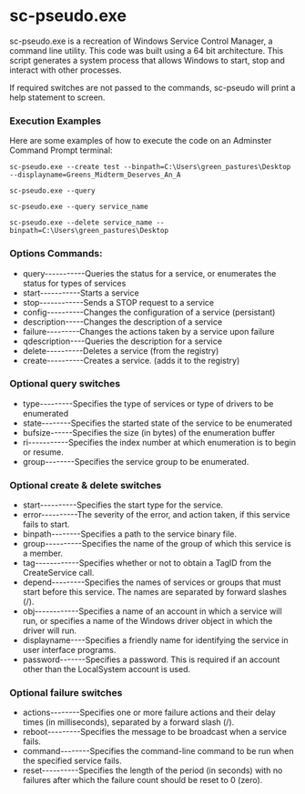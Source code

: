 sc-pseudo.exe
=============

sc-pseudo.exe is a recreation of Windows Service Control Manager, a command line utility. This code was built using a 64 bit architecture. 
This script generates a system process that allows Windows to start, stop and interact with other processes. 

If required switches are not passed to the commands, sc-pseudo will print a help statement to screen.

### Execution Examples
Here are some examples of how to execute the code on an Adminster Command Prompt terminal:
 <pre><code>sc-pseudo.exe --create test --binpath=C:\Users\green_pastures\Desktop --displayname=Greens_Midterm_Deserves_An_A</code></pre>
 <pre><code>sc-pseudo.exe --query</code></pre>
 <pre><code>sc-pseudo.exe --query service_name</code></pre>
 <pre><code>sc-pseudo.exe --delete service_name --binpath=C:\Users\green_pastures\Desktop</code></pre>

### Options Commands:
- query-----------Queries the status for a service, or
                  enumerates the status for types of services
- start-----------Starts a service
- stop------------Sends a STOP request to a service
- config----------Changes the configuration of a service (persistant)
- description-----Changes the description of a service
- failure---------Changes the actions taken by a service upon failure
- qdescription----Queries the description for a service
- delete----------Deletes a service (from the registry)
- create----------Creates a service. (adds it to the registry)
            
### Optional query switches 
 - type---------Specifies the type of services or type of drivers to be enumerated
 - state--------Specifies the started state of the service to be enumerated
 - bufsize------Specifies the size (in bytes) of the enumeration buffer
 - ri-----------Specifies the index number at which enumeration is to begin or resume.
 - group--------Specifies the service group to be enumerated.

### Optional create & delete switches 
- start----------Specifies the start type for the service.
- error----------The severity of the error, and action taken, if this service fails to start.
- binpath--------Specifies a path to the service binary file. 
- group----------Specifies the name of the group of which this service is a member.
- tag------------Specifies whether or not to obtain a TagID from the CreateService call.
- depend---------Specifies the names of services or groups that must start before this service. The names are separated by forward slashes (/).
- obj------------Specifies a name of an account in which a service will run, or specifies a name of the Windows driver object in which the driver will run.
- displayname----Specifies a friendly name for identifying the service in user interface programs.
- password-------Specifies a password. This is required if an account other than the LocalSystem account is used. 

### Optional failure switches
- actions--------Specifies one or more failure actions and their delay times (in milliseconds), separated by a forward slash (/).
- reboot---------Specifies the message to be broadcast when a service fails.
- command--------Specifies the command-line command to be run when the specified service fails.
- reset----------Specifies the length of the period (in seconds) with no failures after which the failure count should be reset to 0 (zero).
